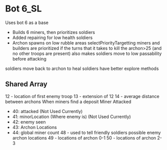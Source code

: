 # Bot 6_SL
Uses bot 6 as a base
- Builds 6 miners, then prioritizes soldiers
- Added repairing for low health soldiers
- Archon spawns on low rubble areas
selectPriorityTargetting
miners and builders are prioritized if the turns that it takes to kill the archon>25 (and no other troops are present)
also makes soldiers move to low passability before attacking

soldiers move back to archon to heal
soldiers have better explore methods

## Shared Array
12 - location of first enemy troop
13 - extension of 12
14 - average distance between archons
When miners find a deposit
Miner Attacked
- 40: attacked (Not Used Currently)
- 41: minorLocation (Where enemy is)  (Not Used Currently)
- 42: enemy seen
- 43: Archon Locations
- 44: global miner count
  48 - used to tell friendly soldiers possible enemy archon locations
  49 - locations of archon 0-1
  50 - locations of archon 2-3